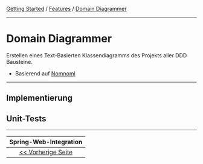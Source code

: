 <a href="../getting_started.md">Getting Started</a> / <a href="../features.md">Features</a> / <a href="./domain_diagrammer.md">Domain Diagrammer</a>

<hr/>

# Domain Diagrammer
Erstellen eines Text-Basierten Klassendiagramms des Projekts aller DDD Bausteine.

- Basierend auf [Nomnoml](https://nomnoml.com/)

<hr/>

## Implementierung

## Unit-Tests

<hr/>

|            **Spring-Web-Integration**             |
|:-------------------------------------------------:|
| [<< Vorherige Seite](./spring_web_intergation.md) |
